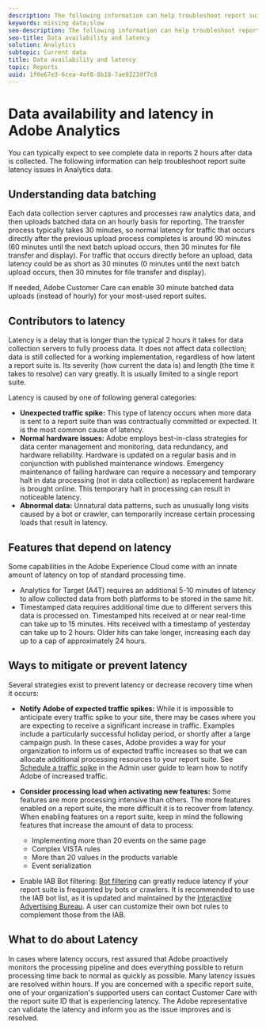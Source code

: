 ```yaml
---
description: The following information can help troubleshoot report suite latency issues in Analytics data.
keywords: missing data;slow
seo-description: The following information can help troubleshoot report suite latency issues in Analytics data.
seo-title: Data availability and latency
solution: Analytics
subtopic: Current data
title: Data availability and latency
topic: Reports
uuid: 1f0e67e3-6cea-4af8-8b18-7ae9223df7c8
---
```


# Data availability and latency in Adobe Analytics

You can typically expect to see complete data in reports 2 hours after data is collected. The following information can help troubleshoot report suite latency issues in Analytics data.

## Understanding data batching

Each data collection server captures and processes raw analytics data, and then uploads batched data on an hourly basis for reporting. The transfer process typically takes 30 minutes, so normal latency for traffic that occurs directly after the previous upload process completes is around 90 minutes (60 minutes until the next batch upload occurs, then 30 minutes for file transfer and display). For traffic that occurs directly before an upload, data latency could be as short as 30 minutes (0 minutes until the next batch upload occurs, then 30 minutes for file transfer and display).

If needed, Adobe Customer Care can enable 30 minute batched data uploads (instead of hourly) for your most-used report suites.

## Contributors to latency

Latency is a delay that is longer than the typical 2 hours it takes for data collection servers to fully process data. It does not affect data collection; data is still collected for a working implementation, regardless of how latent a report suite is. Its severity (how current the data is) and length (the time it takes to resolve) can vary greatly. It is usually limited to a single report suite.

Latency is caused by one of following general categories:

* **Unexpected traffic spike:** This type of latency occurs when more data is sent to a report suite than was contractually committed or expected. It is the most common cause of latency.
* **Normal hardware issues:** Adobe employs best-in-class strategies for data center management and monitoring, data redundancy, and hardware reliability. Hardware is updated on a regular basis and in conjunction with published maintenance windows. Emergency maintenance of failing hardware can require a necessary and temporary halt in data processing (not in data collection) as replacement hardware is brought online. This temporary halt in processing can result in noticeable latency.
* **Abnormal data:** Unnatural data patterns, such as unusually long visits caused by a bot or crawler, can temporarily increase certain processing loads that result in latency.

## Features that depend on latency

Some capabilities in the Adobe Experience Cloud come with an innate amount of latency on top of standard processing time.

* Analytics for Target (A4T) requires an additional 5-10 minutes of latency to allow collected data from both platforms to be stored in the same hit.
* Timestamped data requires additional time due to different servers this data is processed on. Timestamped hits received at or near real-time can take up to 15 minutes. Hits received with a timestamp of yesterday can take up to 2 hours. Older hits can take longer, increasing each day up to a cap of approximately 24 hours.

## Ways to mitigate or prevent latency

Several strategies exist to prevent latency or decrease recovery time when it occurs:

* **Notify Adobe of expected traffic spikes:** While it is impossible to anticipate every traffic spike to your site, there may be cases where you are expecting to receive a significant increase in traffic. Examples include a particularly successful holiday period, or shortly after a large campaign push. In these cases, Adobe provides a way for your organization to inform us of expected traffic increases so that we can allocate additional processing resources to your report suite. See [Schedule a traffic spike](../admin/c-traffic-management/t-traffic-schedule-spike.md) in the Admin user guide to learn how to notify Adobe of increased traffic.
* **Consider processing load when activating new features:** Some features are more processing intensive than others. The more features enabled on a report suite, the more difficult it is to recover from latency. When enabling features on a report suite, keep in mind the following features that increase the amount of data to process:

  * Implementing more than 20 events on the same page
  * Complex VISTA rules
  * More than 20 values in the products variable
  * Event serialization

* Enable IAB Bot filtering: [Bot filtering](https://marketing.adobe.com/resources/help/en_US/admin/c_bot_rules.html) can greatly reduce latency if your report suite is frequented by bots or crawlers. It is recommended to use the IAB bot list, as it is updated and maintained by the [Interactive Advertising Bureau](https://www.iab.net/about_the_iab). A user can customize their own bot rules to complement those from the IAB.

## What to do about Latency

In cases where latency occurs, rest assured that Adobe proactively monitors the processing pipeline and does everything possible to return processing time back to normal as quickly as possible. Many latency issues are resolved within hours. If you are concerned with a specific report suite, one of your organization's supported users can contact Customer Care with the report suite ID that is experiencing latency. The Adobe representative can validate the latency and inform you as the issue improves and is resolved.
